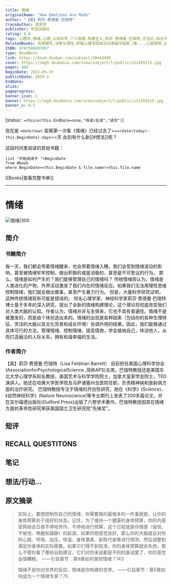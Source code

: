 ```yaml
---
title: 情绪
originalName: "How Emotions Are Made"
author: "【美】莉莎·费德曼·巴瑞特"
transAuthor: 周芳芳
publisher: 中信出版社
rating: 8.0
tags: 心理学,情绪,心理,认知科学,个人管理,构建主义,莉莎·费德曼·巴瑞特,方法论,阳志平荐,阳老推荐,book
RelatedBooks: 有限理性,决策与理性,积极心理学团体活动课操作指南（第...,心智探奇,出类拔萃的IQ,寻找爽点,情绪是什么,认知心理学及其启示,打开积极心理学之门,具身认知
ISBN: 9787508697857
type: ReadNote
link: https://book.douban.com/subject/30443490
cover: https://img9.doubanio.com/view/subject/l/public/s31459215.jpg
pages: 404
BeginDate: 2022-05-15
publishDate: 2019-2
EndDate:
alias:
pageprogress:
banner_icon: 📖
banner: https://img9.doubanio.com/view/subject/l/public/s31459215.jpg
banner_x: 0.5
---
```

[status:: `=choice(this.EndDate=none,"待读/在读","读完")`]

现在是 `=date(now)`
距离第一次看《情绪》已经过去了==`=(date(today)-this.BeginDate).days`==天
此刻有什么新[[#想法]]呢？


这段时间里阅读的其他书籍：

```dataview
list "开始阅读于 "+BeginDate
from #book 
where BeginDate>=this.BeginDate & file.name!=this.file.name
```

[[Books|查看完整书单]]

---
# 情绪

![情绪|300](https://img9.doubanio.com/view/subject/l/public/s31459215.jpg)

## 简介
### 书籍简介

每一天，我们都会带着情绪醒来，也会带着情绪入睡。我们会受到情绪波动的影响，甚至被情绪牢牢控制，做出积极的或是消极的，甚至是不可思议的行为。
那么，情绪是如何产生的？我们能够管理自己的情绪吗？
传统情绪观认为，情绪是人类进化的产物，外界活动激发了我们内在的情绪反应。如果我们无法用理性思维控制情绪，我们就会做出傻事，甚至产生暴力行为。
但是，大量科学研究证明，这种传统情绪观有可能是错误的。
知名心理学家、神经科学家莉莎·费德曼·巴瑞特博士基于多年的深入研究，提出了全新的情绪构建理论，这个理论将彻底改变我们对人类大脑的认知。作者认为，情绪并非与生俱来，它也不具有普遍性。情绪不是被激发的，而是由个体创造出来的。情绪的出现是各种因素（包括你的各种生理特征、灵活的大脑以及文化背景和成长环境）协调作用的结果。因此，我们能够通过具体可行的方法，管理情绪、控制情绪、提高情商，学会接纳自己，体谅他人，从而打造融洽的人际关系，拥有和谐幸福的生活。


### 作者简介

【美】莉莎·费德曼·巴瑞特（Lisa Feldman Barrett）
目前担任美国心理科学协会(AssociationforPsychologicalScience ,简称APS)主席。巴瑞特教授还是美国东北大学心理学系知名教授，美国艺术与科学学院院士，加拿大皇家学会院士，TED演讲人。她还在哈佛大学医学院及马萨诸塞州总医院任职，负责精神病和放射病方面的治疗研究。
巴瑞特教授专注于情绪的开创性研究，她在《科学》(Science)、《自然神经科学》(Nature Neuroscience)等专业期刊上发表了200多篇论文，并在吉尔福德出版社(Guilford Press)出版了六卷学术著作。巴瑞特教授因其在情绪方面的革命性研究荣获美国国立卫生研究院“先锋奖”。


## 短评

## RECALL QUESTITONS

## 笔记

## 想法/行动...

## 原文摘录
> 实际上，要想控制你自己的情绪，你需要做的最根本的一件事就是，让你的身体预算处于良好的状态。记住，为了维持一个健康的身体预算，你的内感受网络会日夜不停地劳作，不停地进行预算，这个过程就是你情感（倫悦、不愉悦、唤醒和镇静）的起源。如果你想感觉良好，那么你的大脑就会对你的心跳、呼吸、血压、体温、身体激素、新陈代谢等进行预测，然后调整到满足你身体的实际需要。如果它们得不到校准，你的身体预算就会失控，那么不管你看了哪些自助建议，它们对你来说都是不同的废话罢了，你的感觉会很糟糕。
——引自章节：第9章如何掌控情绪？143

> 情绪不是你对世界的反应，情绪是你构建的世界。
——引自章节：第5章如何成为一个情绪专家？75

## 
